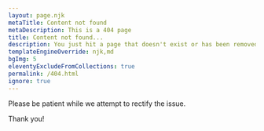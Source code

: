 ```yaml
---
layout: page.njk
metaTitle: Content not found
metaDescription: This is a 404 page
title: Content not found...
description: You just hit a page that doesn't exist or has been removed.
templateEngineOverride: njk,md
bgImg: 5
eleventyExcludeFromCollections: true
permalink: /404.html
ignore: true
---
```


<p class="text-xl">Please be patient while we attempt to rectify the issue.</p>

<p class="text-xl font-bold">Thank you!</p>
